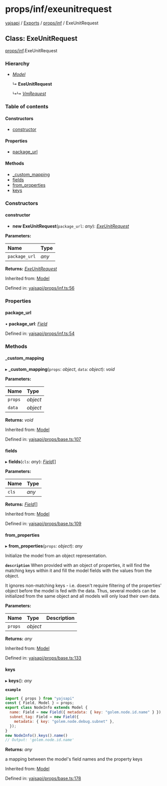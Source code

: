 # props/inf/exeunitrequest

[yajsapi](https://github.com/golemfactory/yagna-docs/tree/9699eb3e934dbc2c15063c37bc7a317a2c47fef4/yajsapi/README.md) / [Exports](https://github.com/golemfactory/yagna-docs/tree/9699eb3e934dbc2c15063c37bc7a317a2c47fef4/yajsapi/modules.md) / [props/inf](../yajsapi-2/props_inf.md) / ExeUnitRequest

## Class: ExeUnitRequest

[props/inf](../yajsapi-2/props_inf.md).ExeUnitRequest

### Hierarchy

* [_Model_](props_base.model.md)

  ↳ **ExeUnitRequest**

  ↳↳ [_VmRequest_](props_inf.vmrequest.md)

### Table of contents

#### Constructors

* [constructor](props_inf.exeunitrequest.md#constructor)

#### Properties

* [package\_url](props_inf.exeunitrequest.md#package_url)

#### Methods

* [\_custom\_mapping](props_inf.exeunitrequest.md#_custom_mapping)
* [fields](props_inf.exeunitrequest.md#fields)
* [from\_properties](props_inf.exeunitrequest.md#from_properties)
* [keys](props_inf.exeunitrequest.md#keys)

### Constructors

#### constructor

+ **new ExeUnitRequest**\(`package_url`: _any_\): [_ExeUnitRequest_](props_inf.exeunitrequest.md)

**Parameters:**

| Name | Type |
| :--- | :--- |
| `package_url` | _any_ |

**Returns:** [_ExeUnitRequest_](props_inf.exeunitrequest.md)

Inherited from: [Model](props_base.model.md)

Defined in: [yajsapi/props/inf.ts:56](https://github.com/golemfactory/yajsapi/blob/0a8d8c8/yajsapi/props/inf.ts#L56)

### Properties

#### package\_url

• **package\_url**: [_Field_](props_base.field.md)

Defined in: [yajsapi/props/inf.ts:54](https://github.com/golemfactory/yajsapi/blob/0a8d8c8/yajsapi/props/inf.ts#L54)

### Methods

#### \_custom\_mapping

▸ **\_custom\_mapping**\(`props`: _object_, `data`: _object_\): _void_

**Parameters:**

| Name | Type |
| :--- | :--- |
| `props` | _object_ |
| `data` | _object_ |

**Returns:** _void_

Inherited from: [Model](props_base.model.md)

Defined in: [yajsapi/props/base.ts:107](https://github.com/golemfactory/yajsapi/blob/0a8d8c8/yajsapi/props/base.ts#L107)

#### fields

▸ **fields**\(`cls`: _any_\): [_Field_](props_base.field.md)\[\]

**Parameters:**

| Name | Type |
| :--- | :--- |
| `cls` | _any_ |

**Returns:** [_Field_](props_base.field.md)\[\]

Inherited from: [Model](props_base.model.md)

Defined in: [yajsapi/props/base.ts:109](https://github.com/golemfactory/yajsapi/blob/0a8d8c8/yajsapi/props/base.ts#L109)

#### from\_properties

▸ **from\_properties**\(`props`: _object_\): _any_

Initialize the model from an object representation.

**`description`** When provided with an object of properties, it will find the matching keys within it and fill the model fields with the values from the object.

It ignores non-matching keys - i.e. doesn't require filtering of the properties' object before the model is fed with the data. Thus, several models can be initialized from the same object and all models will only load their own data.

**Parameters:**

| Name | Type | Description |
| :--- | :--- | :--- |
| `props` | _object_ |  |

**Returns:** _any_

Inherited from: [Model](props_base.model.md)

Defined in: [yajsapi/props/base.ts:133](https://github.com/golemfactory/yajsapi/blob/0a8d8c8/yajsapi/props/base.ts#L133)

#### keys

▸ **keys**\(\): _any_

**`example`**

```javascript
import { props } from "yajsapi"
const { Field, Model } = props;
export class NodeInfo extends Model {
  name: Field = new Field({ metadata: { key: "golem.node.id.name" } });
  subnet_tag: Field = new Field({
    metadata: { key: "golem.node.debug.subnet" },
  });
}
new NodeInfo().keys().name()
// Output: 'golem.node.id.name'
```

**Returns:** _any_

a mapping between the model's field names and the property keys

Inherited from: [Model](props_base.model.md)

Defined in: [yajsapi/props/base.ts:178](https://github.com/golemfactory/yajsapi/blob/0a8d8c8/yajsapi/props/base.ts#L178)

